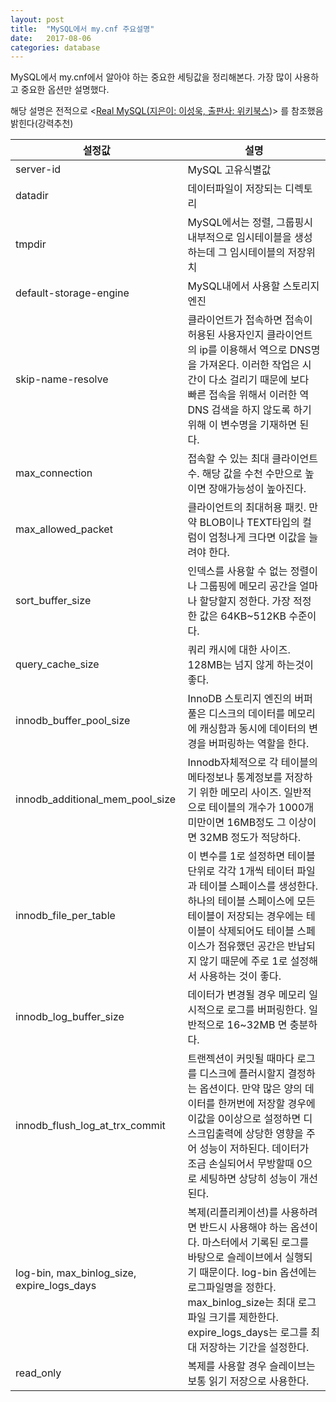```yaml
---
layout: post
title:  "MySQL에서 my.cnf 주요설명"
date:   2017-08-06
categories: database
---
```


MySQL에서 my.cnf에서 알아야 하는 중요한 세팅값을 정리해본다.  가장 많이 사용하고 중요한 옵션만 설명했다.

해당 설명은 전적으로 <[Real MySQL(지은이: 이성욱, 출판사: 위키북스](http://wikibook.co.kr/real-mysql/))> 를 참조했음 밝힌다(강력추천)

| 설정값                                      | 설명                                       |
| ---------------------------------------- | ---------------------------------------- |
| server-id                                | MySQL 고유식별값                              |
| datadir                                  | 데이터파일이 저장되는 디렉토리                         |
| tmpdir                                   | MySQL에서는 정렬, 그룹핑시 내부적으로 임시테이블을 생성하는데 그 임시테이블의 저장위치 |
| default-storage-engine                   | MySQL내에서 사용할 스토리지 엔진                     |
| skip-name-resolve                        | 클라이언트가 접속하면 접속이 허용된 사용자인지 클라이언트의 ip를 이용해서 역으로 DNS명을  가져온다. 이러한 작업은 시간이 다소 걸리기 때문에 보다 빠른 접속을 위해서 이러한 역 DNS 검색을 하지 않도록 하기 위해 이 변수명을 기재하면 된다. |
| max_connection                           | 접속할 수 있는 최대 클라이언트 수. 해당 값을 수천 수만으로 높이면 장애가능성이 높아진다. |
| max_allowed_packet                       | 클라이언트의 최대허용 패킷. 만약 BLOB이나 TEXT타입의 컬럼이 엄청나게 크다면 이값을 늘려야 한다. |
| sort_buffer_size                         | 인덱스를 사용할 수 없는 정렬이나 그룹핑에 메모리 공간을 얼마나 할당할지 정한다.  가장 적정한 값은 64KB~512KB 수준이다. |
| query_cache_size                         | 쿼리 캐시에 대한 사이즈. 128MB는 넘지 않게 하는것이 좋다.     |
| innodb_buffer_pool_size                  | InnoDB 스토리지 엔진의 버퍼풀은 디스크의 데이터를 메모리에 캐싱함과 동시에 데이터의 변경을 버퍼링하는 역할을 한다. |
| innodb_additional_mem_pool_size          | Innodb자체적으로 각 테이블의 메타정보나 통계정보를  저장하기 위한 메모리 사이즈.  일반적으로 테이블의 개수가 1000개 미만이면 16MB정도 그 이상이면 32MB 정도가 적당하다. |
| innodb_file_per_table                    | 이 변수를 1로 설정하면 테이블 단위로 각각 1개씩 테이터 파일과 테이블 스페이스를 생성한다. 하나의 테이블 스페이스에 모든 테이블이 저장되는 경우에는 테이블이 삭제되어도 테이블 스페이스가 점유했던 공간은 반납되지 않기 때문에 주로 1로 설정해서 사용하는 것이 좋다. |
| innodb_log_buffer_size                   | 데이터가 변경될 경우 메모리 일시적으로 로그를 버퍼링한다. 일반적으로 16~32MB 면 충분하다. |
| innodb_flush_log_at_trx_commit           | 트랜젝션이 커밋될 때마다 로그를 디스크에 플러시할지 결정하는 옵션이다. 만약 많은 양의 데이터를 한꺼번에 저장할 경우에  이값을 0이상으로 설정하면 디스크입출력에 상당한 영향을 주어 성능이 저하된다. 데이터가 조금 손실되어서 무방할때 0으로 세팅하면 상당히 성능이 개선된다. |
| log-bin, max_binlog_size, expire_logs_days | 복제(리플리케이션)를 사용하려면 반드시 사용해야 하는 옵션이다. 마스터에서 기록된 로그를 바탕으로 슬레이브에서 실행되기 때문이다. log-bin 옵션에는 로그파일명을 정한다. max_binlog_size는 최대 로그파일 크기를 제한한다. expire_logs_days는 로그를 최대 저장하는 기간을 설정한다. |
| read_only                                | 복제를 사용할 경우 슬레이브는 보통 읽기 저장으로 사용한다.        |